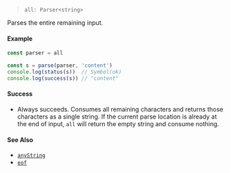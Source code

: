 <!--
 Copyright (c) 2020 Thomas J. Otterson
 
 This software is released under the MIT License.
 https://opensource.org/licenses/MIT
-->

> `all: Parser<string>`

Parses the entire remaining input.

#### Example

```javascript
const parser = all

const s = parse(parser, 'content')
console.log(status(s))  // Symbol(ok)
console.log(success(s)) // "content"
```

#### Success

* Always succeeds. Consumes all remaining characters and returns those characters as a single string. If the current parse location is already at the end of input, `all` will return the empty string and consume nothing.

#### See Also

* [`anyString`](anystring.md)
* [`eof`](eof.md)